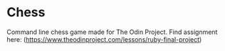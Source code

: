 # Chess

Command line chess game made for The Odin Project. Find assignment here: (https://www.theodinproject.com/lessons/ruby-final-project)
